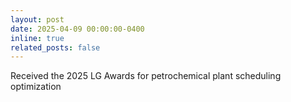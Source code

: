 ```yaml
---
layout: post
date: 2025-04-09 00:00:00-0400
inline: true
related_posts: false
---
```


Received the 2025 LG Awards for petrochemical plant scheduling optimization
